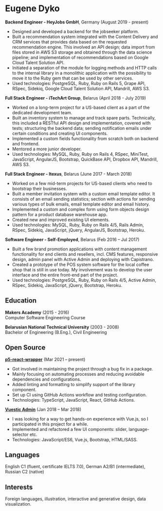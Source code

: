 # Eugene Dyko

**Backend Engineer - HeyJobs GmbH**, Germany (August 2019 - present)

- Designed and developed a backend for the jobseeker platform.
- Built a recommendation system integrated with the Content Delivery and CRM services that provides data based on the requested recommendation engine. This involved an API design; data import from files stored in AWS S3 storage and obtained through the data science pipeline; and implementation of recommendations based on Google Cloud Talent Solution API.
- Initiated a separation of the module for logging methods and HTTP calls to the internal library in a monolithic application with the possibility to move it to the Ruby gem that can be used by other services.
- Used technologies: PostgreSQL, Ruby, Ruby on Rails 5, Grape API, RSpec, Sidekiq, Google Cloud Talent Solution API, Mandrill, AWS S3.

**Full Stack Engineer - iTechArt Group**, Belarus (April 2018 - July 2019)

- Worked on a long-term project for a US-based client as a part of the dedicated development team.
- Built an inventory system to manage and track spare parts. Technically, this included a RESTful API design and implementation, covered with tests; structuring the backend data; sending notification emails under certain conditions and creating UI components.
- Implemented a custom fields functionality from scratch both on backend and frontend.
- Mentored a more junior developer.
- Used technologies: MySQL, Ruby, Ruby on Rails 4, RSpec, MiniTest, JavaScript, AngularJS, Bootstrap, QuickBase API, Dropbox API, Mandrill, AWS S3.

**Full Stack Engineer - Itexus**, Belarus (June 2017 - March 2018)

- Worked on a few mid-term projects for US-based clients who need to bootstrap their businesses.
- Built a member invitation system with a custom email template editor. It consists of an email sending statistics; section with actions for sending various types of bulk emails, email template editor and email history.
- Implemented a custom and complex form using form objects design pattern for a product database warehouse app.
- Created new and improved existing UI elements.
- Used technologies: MySQL, Ruby, Ruby on Rails 4/5, Rails Admin, RSpec, Sidekiq, JavaScript, jQuery, AngularJS, Bootstrap, Heroku.

**Software Engineer - Self-Employed**, Belarus (Feb 2016 – Jul 2017)

- Built a few brand promotion applications with content management functionality for end clients and resellers, incl. CMS features, responsive design, admin panel with Active Admin and deploying with Capistrano.
- Created a prototype of the POS system software for the local coffee shop that is still in use today. My involvement was to develop the user interface and the entire front-end part of the project.
- Used technologies: PostgreSQL, Ruby, Ruby on Rails 4/5, Active Admin, RSpec, Sidekiq, JavaScript, jQuery, Bootstrap, Heroku.

## Education

**Makers Academy** (2015 - 2016)\
Computer Software Engineering Course

**Belarusian National Technical University** (2003 - 2008)\
Bachelor of Engineering (B.Eng.), Civil Engineering

## Open Source

[**p5-react-wrapper**](https://github.com/jamesrweb/react-p5-wrapper) (Mar 2021 – present)
- Got involved in maintaining the project through a bug fix in a package.
- Mainly focusing on automating processes and reducing avoidable dependencies and configurations.
- Added linting and formatting to simplify support of the library component.
- Set up CI using GitHub Actions workflow and testing configuration.
- Technologies: TypeScript, JavaScript, React, GitHub Actions.

[**Vuestic Admin**](https://github.com/epicmaxco/vuestic-admin) (Jan 2018 – Mar 2018)
- I was looking for a way to get hands-on experience with Vue.js, so I participated in this project for a while.
- Implemented and refactored a few UI components: slider, language-selector etc.
- Technologies: JavaScript/ES6, Vue.js, Bootstrap, HTML/SASS.

## Languages

English C1 (fluent, certificate IELTS 7.0), German A2/B1 (intermediate), Russian C2 (native)

## Interests

Foreign languages, illustration, interactive and generative design, data visualization.
